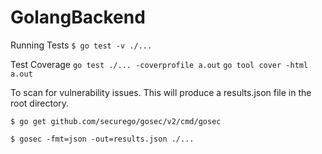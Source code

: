 # GolangBackend

Running Tests
`$ go test -v ./...`

Test Coverage
`go test ./... -coverprofile a.out`
`go tool cover -html a.out`

To scan for vulnerability issues. This will produce a results.json file  in the root directory.

`$ go get github.com/securego/gosec/v2/cmd/gosec`

`$ gosec -fmt=json -out=results.json ./...`